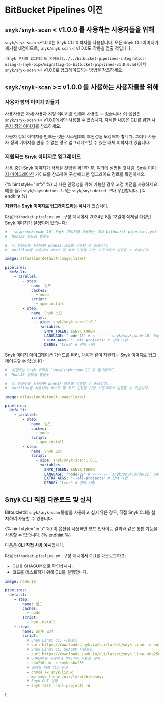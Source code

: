 # BitBucket Pipelines 이전

## `snyk/snyk-scan` < v1.0.0 <a href="#users-using-snyk-snyk-scan-less-than-v1.0.0" id="users-using-snyk-snyk-scan-less-than-v1.0.0"></a>를 사용하는 사용자들을 위해

`snyk/snyk-scan` \<v1.0.0는 Snyk CLI 이미지를 사용합니다. 모든 Snyk CLI 이미지가 제거될 예정이므로, `snyk/snyk-scan` < v1.0.0도 작동을 멈출 것입니다.

`[Snyk 문서의 업그레이드 가이드](../../bitbucket-pipelines-integration-using-a-snyk-pipe/migrating-to-bitbucket-pipelines-v1.0.0.md)`에서 `snyk/snyk-scan` >= v1.0.0로 업그레이드하는 방법을 참조하세요.

## `snyk/snyk-scan` >= v1.0.0 <a href="#users-using-snyk-snyk-scan-greater-than-v1.0.0" id="users-using-snyk-snyk-scan-greater-than-v1.0.0"></a>를 사용하는 사용자들을 위해

### 사용자 정의 이미지 만들기 <a href="#create-your-own-custom-image" id="create-your-own-custom-image"></a>

사용자들은 자체 사용자 지정 이미지를 만들어 사용할 수 있습니다. 이 옵션은 `snyk/snyk-scan` >= v1.0.0에서만 사용할 수 있습니다. 자세한 내용은 [CLI를 위한 사용자 정의 이미지](../../user-defined-custom-images-for-cli.md)를 참조하세요.

사용자 정의 이미지를 만드는 것은 시스템과의 호환성을 보장해야 합니다. 그러나 사용자 정의 이미지를 만들 수 없는 경우 업그레이드할 수 있는 대체 이미지가 있습니다.

### 지원되는 Snyk 이미지로 업그레이드 <a href="#upgrade-to-a-supported-snyk-image" id="upgrade-to-a-supported-snyk-image"></a>

사용 중인 Snyk 이미지가 삭제될 것임을 확인한 후, [여기](bitbucket-pipelines-migration.md#users-using-snyk-snyk-scan-less-than-v1.0.0)에 설명된 것처럼, [Snyk 이미지 마이그레이션](snyk-images-migration.md) 가이드를 참조하여 구성에 대한 업그레이드 경로를 확인하세요.

{% hint style="info" %}
더 나은 안정성을 위해 가능한 경우 고정 버전을 사용하세요. 예를 들어 `snyk/snyk:dotnet-8.0`는 `snyk/snyk:dotnet` 보다 우선합니다.
{% endhint %}

**지원되는 Snyk 이미지로 업그레이드하는 예시**가 있습니다.

다음 `bitbucket-pipeline.yml` 구성 예시에서 2024년 8월 12일에 삭제될 예정인 Snyk 이미지가 설정되어 있습니다:

```yaml
#  `snyk/snyk:node-16` Snyk 이미지를 사용하는 예시 bitbucket-pipelines.yml
#  NodeJS 빌드용 템플릿

#  이 템플릿을 사용하면 NodeJS 코드를 검증할 수 있습니다.
#  Workflow를 사용하여 테스트 및 코드 린팅을 기본 브랜치에서 실행할 수 있습니다.

image: atlassian/default-image:latest

pipelines:
  default:
    - parallel:
        - step:
            name: 빌드
            caches:
              - node
            script:
              - npm install
        - step:
            name: Snyk 스캔
            script:
              - pipe: snyk/snyk-scan:1.0.1
                variables:
                  SNYK_TOKEN: $SNYK_TOKEN
                  LANGUAGE: "node-16" # <------ `snyk/snyk:node-16` Snyk 이미지 사용
                  EXTRA_ARGS: "--all-projects" # 선택 사항
                  DEBUG: "true" # 선택 사항
```

[Snyk 이미지 마이그레이션](snyk-images-migration.md) 가이드를 따라, 다음과 같이 지원되는 Snyk 이미지로 업그레이드할 수 있습니다:

```yaml
#  지원되는 Snyk 이미지 `snyk/snyk:node-22`로 업그레이드
#  NodeJS 빌드용 템플릿

#  이 템플릿을 사용하면 NodeJS 코드를 검증할 수 있습니다.
#  Workflow를 사용하여 테스트 및 코드 린팅을 기본 브랜치에서 실행할 수 있습니다.

image: atlassian/default-image:latest

pipelines:
  default:
    - parallel:
        - step:
            name: 빌드
            caches:
              - node
            script:
              - npm install
        - step:
            name: Snyk 스캔
            script:
              - pipe: snyk/snyk-scan:1.0.1
                variables:
                  SNYK_TOKEN: $SNYK_TOKEN
                  LANGUAGE: "node-22" # <------ `snyk/snyk:node-22` Snyk 이미지로 업그레이드
                  EXTRA_ARGS: "--all-projects" # 선택 사항
                  DEBUG: "true" # 선택 사항
```

## Snyk CLI 직접 다운로드 및 설치 <a href="#download-and-install-snyk-cli-directly" id="download-and-install-snyk-cli-directly"></a>

Bitbucket의 `snyk/snyk-scan` 통합을 사용하고 싶지 않은 경우, 직접 Snyk CLI를 설치하여 사용할 수 있습니다.

{% hint style="info" %}
이 옵션을 사용하면 코드 인사이트 결과와 같은 통합 기능을 사용할 수 없습니다.
{% endhint %}

다음은 **CLI 직접 사용 예시**입니다.

다음 `bitbucket-pipeline.yml` 구성 예시에서 CLI를 다운로드하고:

- CLI를 SHASUM으로 확인합니다.
- 코드를 테스트하기 위해 CLI를 실행합니다.

```yaml
image: node:18

pipelines:
  default:
    - step:
        name: 빌드
        caches:
          - node
        script:
          - npm install
    - step:
        name: Snyk 스캔
        script:
          # Snyk Linux CLI 다운로드
          - curl https://downloads.snyk.io/cli/latest/snyk-linux -o snyk-linux
          # Snyk Linux CLI SHASUM 다운로드
          - curl https://downloads.snyk.io/cli/latest/snyk-linux.sha256 -o snyk.sha256
          # SHASUM을 사용하여 바이너리 유효성 검사
          - sha256sum -c snyk.sha256
          # 실행을 위해 CLI 구성
          - chmod +x snyk-linux
          - mv snyk-linux /usr/local/bin/snyk
          # Snyk CLI 실행
          - snyk test --all-projects -d
```

&#x20;

\

